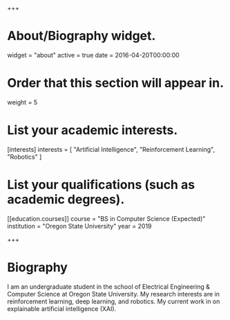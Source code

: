 +++
# About/Biography widget.
widget = "about"
active = true
date = 2016-04-20T00:00:00

# Order that this section will appear in.
weight = 5

# List your academic interests.
[interests]
  interests = [
    "Artificial Intelligence",
    "Reinforcement Learning",
    "Robotics"
  ]

# List your qualifications (such as academic degrees).

[[education.courses]]
  course = "BS in Computer Science (Expected)"
  institution = "Oregon State University"
  year = 2019
 
+++

# Biography

I am an undergraduate student in the school of Electrical Engineering & Computer Science at Oregon State University. My research interests are in reinforcement learning, deep learning, and robotics. My current work in on explainable artificial intelligence (XAI).
